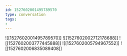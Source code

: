 ```yaml
---
id: 1527602001495789570
type: conversation
tags:
- 
---
```

![[1527602001495789570]]
![[1527602002712178688]]
![[1527602003777445888]]
![[1527602005794967552]]
![[1527602006835089408]]


